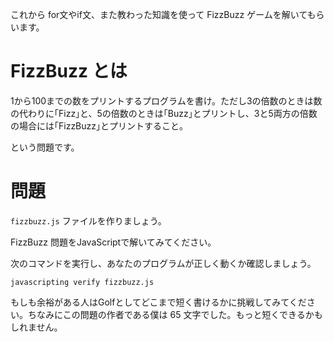 これから for文やif文、また教わった知識を使って FizzBuzz ゲームを解いてもらいます。

# FizzBuzz とは

1から100までの数をプリントするプログラムを書け。ただし3の倍数のときは数の代わりに｢Fizz｣と、5の倍数のときは｢Buzz｣とプリントし、3と5両方の倍数の場合には｢FizzBuzz｣とプリントすること。

という問題です。

# 問題
`fizzbuzz.js` ファイルを作りましょう。

FizzBuzz 問題をJavaScriptで解いてみてください。

次のコマンドを実行し、あなたのプログラムが正しく動くか確認しましょう。

`javascripting verify fizzbuzz.js`

もしも余裕がある人はGolfとしてどこまで短く書けるかに挑戦してみてください。ちなみにこの問題の作者である僕は 65 文字でした。もっと短くできるかもしれません。
